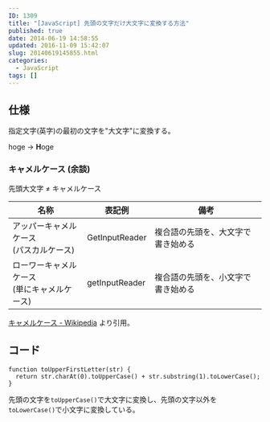 ```yaml
---
ID: 1309
title: "[JavaScript] 先頭の文字だけ大文字に変換する方法"
published: true
date: 2014-06-19 14:58:55
updated: 2016-11-09 15:42:07
slug: 20140619145855.html
categories:
  - JavaScript
tags: []
---
```


<!--more-->

## 仕様

指定文字(英字)の最初の文字を"大文字"に変換する。

hoge -> <b>H</b>oge

### キャメルケース (余談)

先頭大文字 ≠ キャメルケース

| 名称                                           | 表記例         | 備考                               |
| ---------------------------------------------- | -------------- | ---------------------------------- |
| アッパーキャメルケース<br>(パスカルケース)     | GetInputReader | 複合語の先頭を、大文字で書き始める |
| ローワーキャメルケース<br>(単にキャメルケース) | getInputReader | 複合語の先頭を、小文字で書き始める |

[キャメルケース - Wikipedia](https://ja.wikipedia.org/wiki/%E3%82%AD%E3%83%A3%E3%83%A1%E3%83%AB%E3%82%B1%E3%83%BC%E3%82%B9) より引用。

## コード

```language-javascript
function toUpperFirstLetter(str) {
  return str.charAt(0).toUpperCase() + str.substring(1).toLowerCase();
}
```

先頭の文字を`toUpperCase()`で大文字に変換し、先頭の文字以外を`toLowerCase()`で小文字に変換している。
